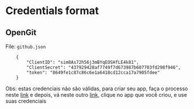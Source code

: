 # Credentials format

## OpenGit

File: `github.json`
```
    {
        "ClientID": "sim8As72h56j3mBYqEOSHfLE4k81",
        "ClientSecret": "437929428af7749f7d673987b607703fd298f946",
        "token": "8649fe1c87c86c6e1a6418cd12cca17a7905fdee"
    }

```


Obs: estas credenciais não são válidas, para criar seu app, faça o processo neste <a href="https://developer.github.com/apps/building-oauth-apps/creating-an-oauth-app/" >link</a> e depois, vá neste outro <a href="https://github.com/settings/developers">link</a>, clique no app que você criou, e use suas credenciais

